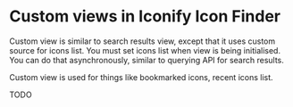 # Custom views in Iconify Icon Finder

Custom view is similar to search results view, except that it uses custom source for icons list. You must set icons list when view is being initialised. You can do that asynchronously, similar to querying API for search results.

Custom view is used for things like bookmarked icons, recent icons list.

TODO
